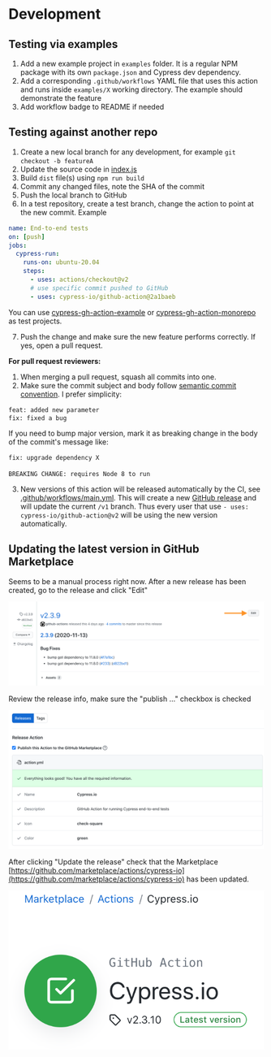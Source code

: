 # Development

## Testing via examples

1. Add a new example project in `examples` folder. It is a regular NPM package with its own `package.json` and Cypress dev dependency.
1. Add a corresponding `.github/workflows` YAML file that uses this action and runs inside `examples/X` working directory. The example should demonstrate the feature
1. Add workflow badge to README if needed

## Testing against another repo

1. Create a new local branch for any development, for example `git checkout -b featureA`
1. Update the source code in [index.js](index.js)
1. Build `dist` file(s) using `npm run build`
1. Commit any changed files, note the SHA of the commit
1. Push the local branch to GitHub
1. In a test repository, create a test branch, change the action to point at the new commit. Example

```yml
name: End-to-end tests
on: [push]
jobs:
  cypress-run:
    runs-on: ubuntu-20.04
    steps:
      - uses: actions/checkout@v2
      # use specific commit pushed to GitHub
      - uses: cypress-io/github-action@2a1baeb
```

You can use [cypress-gh-action-example](https://github.com/bahmutov/cypress-gh-action-example) or [cypress-gh-action-monorepo](https://github.com/bahmutov/cypress-gh-action-monorepo) as test projects.

7. Push the change and make sure the new feature performs correctly. If yes, open a pull request.

**For pull request reviewers:**

1. When merging a pull request, squash all commits into one.
1. Make sure the commit subject and body follow [semantic commit convention](https://semantic-release.gitbook.io/semantic-release/#commit-message-format). I prefer simplicity:

```text
feat: added new parameter
fix: fixed a bug
```

If you need to bump major version, mark it as breaking change in the body of the commit's message like:

```text
fix: upgrade dependency X

BREAKING CHANGE: requires Node 8 to run
```

3. New versions of this action will be released automatically by the CI, see [.github/workflows/main.yml](.github/workflows/main.yml). This will create a new [GitHub release](https://github.com/cypress-io/github-action/releases) and will update the current `/v1` branch. Thus every user that use `- uses: cypress-io/github-action@v2` will be using the new version automatically.

## Updating the latest version in GitHub Marketplace

Seems to be a manual process right now. After a new release has been created, go to the release and click "Edit"

![Edit the release](images/edit-release.png)

Review the release info, make sure the "publish ..." checkbox is checked

![Review the release](images/review-release.png)

After clicking "Update the release" check that the Marketplace [https://github.com/marketplace/actions/cypress-io](https://github.com/marketplace/actions/cypress-io) has been updated.

![Latest release in marketplace](images/latest-release.png)
